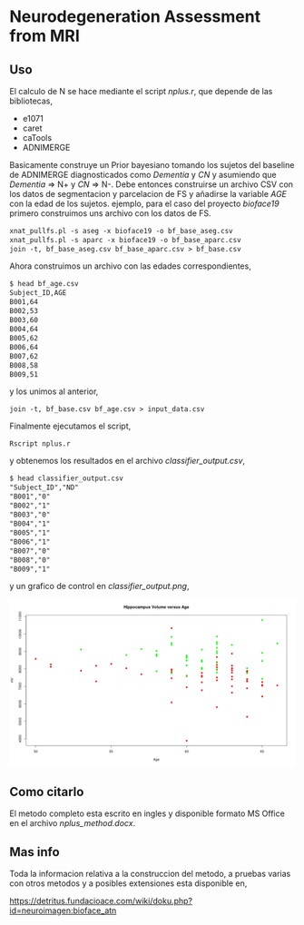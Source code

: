 # Neurodegeneration Assessment from MRI

## Uso

El calculo de N se hace mediante el script *nplus.r*, que depende de las bibliotecas,

  - e1071
  - caret
  - caTools
  - ADNIMERGE

Basicamente construye un Prior bayesiano tomando los sujetos del baseline de ADNIMERGE diagnosticados como *Dementia* y *CN* y asumiendo que *Dementia* => N+ y *CN* => N-. Debe entonces construirse un archivo CSV con los datos de segmentacion y parcelacion de FS y añadirse la variable *AGE* con la edad de los sujetos. ejemplo, para el caso del proyecto *bioface19* primero construimos uns archivo con los datos de FS.

```
xnat_pullfs.pl -s aseg -x bioface19 -o bf_base_aseg.csv
xnat_pullfs.pl -s aparc -x bioface19 -o bf_base_aparc.csv
join -t, bf_base_aseg.csv bf_base_aparc.csv > bf_base.csv
```

Ahora construimos un archivo con las edades correspondientes,

```
$ head bf_age.csv 
Subject_ID,AGE
B001,64
B002,53
B003,60
B004,64
B005,62
B006,64
B007,62
B008,58
B009,51
```

y los unimos al anterior,

```
join -t, bf_base.csv bf_age.csv > input_data.csv
```

Finalmente ejecutamos el script,

```
Rscript nplus.r
```

y obtenemos los resultados en el archivo *classifier_output.csv*,

```
$ head classifier_output.csv 
"Subject_ID","ND"
"B001","0"
"B002","1"
"B003","0"
"B004","1"
"B005","1"
"B006","1"
"B007","0"
"B008","0"
"B009","1"
```
 y un grafico de control en *classifier_output.png*,

![classifier HV vs AGE](classifier_output.png)

## Como citarlo

El metodo completo esta escrito en ingles y disponible formato MS Office en el archivo *nplus_method.docx*.

## Mas info

Toda la informacion relativa a la construccion del metodo, a pruebas varias con otros metodos y a posibles extensiones esta disponible en,

https://detritus.fundacioace.com/wiki/doku.php?id=neuroimagen:bioface_atn

